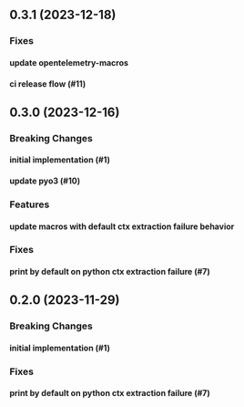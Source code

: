 ## 0.3.1 (2023-12-18)

### Fixes

#### update opentelemetry-macros

#### ci release flow (#11)

## 0.3.0 (2023-12-16)

### Breaking Changes

#### initial implementation (#1)

#### update pyo3 (#10)

### Features

#### update macros with default ctx extraction failure behavior

### Fixes

#### print by default on python ctx extraction failure (#7)

## 0.2.0 (2023-11-29)

### Breaking Changes

#### initial implementation (#1)

### Fixes

#### print by default on python ctx extraction failure (#7)
